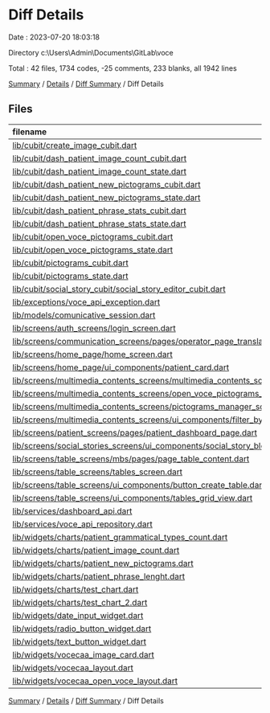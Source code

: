 # Diff Details

Date : 2023-07-20 18:03:18

Directory c:\\Users\\Admin\\Documents\\GitLab\\voce

Total : 42 files,  1734 codes, -25 comments, 233 blanks, all 1942 lines

[Summary](results.md) / [Details](details.md) / [Diff Summary](diff.md) / Diff Details

## Files
| filename | language | code | comment | blank | total |
| :--- | :--- | ---: | ---: | ---: | ---: |
| [lib/cubit/create_image_cubit.dart](/lib/cubit/create_image_cubit.dart) | Dart | 5 | 0 | 1 | 6 |
| [lib/cubit/dash_patient_image_count_cubit.dart](/lib/cubit/dash_patient_image_count_cubit.dart) | Dart | 56 | 3 | 10 | 69 |
| [lib/cubit/dash_patient_image_count_state.dart](/lib/cubit/dash_patient_image_count_state.dart) | Dart | 16 | 0 | 8 | 24 |
| [lib/cubit/dash_patient_new_pictograms_cubit.dart](/lib/cubit/dash_patient_new_pictograms_cubit.dart) | Dart | 58 | 3 | 14 | 75 |
| [lib/cubit/dash_patient_new_pictograms_state.dart](/lib/cubit/dash_patient_new_pictograms_state.dart) | Dart | 17 | 0 | 8 | 25 |
| [lib/cubit/dash_patient_phrase_stats_cubit.dart](/lib/cubit/dash_patient_phrase_stats_cubit.dart) | Dart | 62 | 3 | 14 | 79 |
| [lib/cubit/dash_patient_phrase_stats_state.dart](/lib/cubit/dash_patient_phrase_stats_state.dart) | Dart | 16 | 0 | 9 | 25 |
| [lib/cubit/open_voce_pictograms_cubit.dart](/lib/cubit/open_voce_pictograms_cubit.dart) | Dart | 32 | 0 | 9 | 41 |
| [lib/cubit/open_voce_pictograms_state.dart](/lib/cubit/open_voce_pictograms_state.dart) | Dart | 17 | 0 | 8 | 25 |
| [lib/cubit/pictograms_cubit.dart](/lib/cubit/pictograms_cubit.dart) | Dart | 89 | 0 | 18 | 107 |
| [lib/cubit/pictograms_state.dart](/lib/cubit/pictograms_state.dart) | Dart | 18 | 0 | 10 | 28 |
| [lib/cubit/social_story_cubit/social_story_editor_cubit.dart](/lib/cubit/social_story_cubit/social_story_editor_cubit.dart) | Dart | 17 | 0 | 5 | 22 |
| [lib/exceptions/voce_api_exception.dart](/lib/exceptions/voce_api_exception.dart) | Dart | 5 | 0 | 1 | 6 |
| [lib/models/comunicative_session.dart](/lib/models/comunicative_session.dart) | Dart | 3 | 0 | 1 | 4 |
| [lib/screens/auth_screens/login_screen.dart](/lib/screens/auth_screens/login_screen.dart) | Dart | -7 | 0 | 0 | -7 |
| [lib/screens/communication_screens/pages/operator_page_translate.dart](/lib/screens/communication_screens/pages/operator_page_translate.dart) | Dart | 15 | 0 | 0 | 15 |
| [lib/screens/home_page/home_screen.dart](/lib/screens/home_page/home_screen.dart) | Dart | -11 | 13 | 3 | 5 |
| [lib/screens/home_page/ui_components/patient_card.dart](/lib/screens/home_page/ui_components/patient_card.dart) | Dart | 26 | 0 | 0 | 26 |
| [lib/screens/multimedia_contents_screens/multimedia_contents_screen.dart](/lib/screens/multimedia_contents_screens/multimedia_contents_screen.dart) | Dart | -6 | 0 | 0 | -6 |
| [lib/screens/multimedia_contents_screens/open_voce_pictograms_screen.dart](/lib/screens/multimedia_contents_screens/open_voce_pictograms_screen.dart) | Dart | 120 | 0 | 8 | 128 |
| [lib/screens/multimedia_contents_screens/pictograms_manager_screen.dart](/lib/screens/multimedia_contents_screens/pictograms_manager_screen.dart) | Dart | 211 | 0 | 9 | 220 |
| [lib/screens/multimedia_contents_screens/ui_components/filter_by_patient_panel.dart](/lib/screens/multimedia_contents_screens/ui_components/filter_by_patient_panel.dart) | Dart | 19 | 0 | 1 | 20 |
| [lib/screens/patient_screens/pages/patient_dashboard_page.dart](/lib/screens/patient_screens/pages/patient_dashboard_page.dart) | Dart | -6 | 0 | 0 | -6 |
| [lib/screens/social_stories_screens/ui_components/social_story_block.dart](/lib/screens/social_stories_screens/ui_components/social_story_block.dart) | Dart | -5 | 0 | 0 | -5 |
| [lib/screens/table_screens/mbs/pages/page_table_content.dart](/lib/screens/table_screens/mbs/pages/page_table_content.dart) | Dart | 9 | 0 | 0 | 9 |
| [lib/screens/table_screens/tables_screen.dart](/lib/screens/table_screens/tables_screen.dart) | Dart | 86 | -92 | 2 | -4 |
| [lib/screens/table_screens/ui_components/button_create_table.dart](/lib/screens/table_screens/ui_components/button_create_table.dart) | Dart | -8 | 0 | 0 | -8 |
| [lib/screens/table_screens/ui_components/tables_grid_view.dart](/lib/screens/table_screens/ui_components/tables_grid_view.dart) | Dart | 0 | 1 | 0 | 1 |
| [lib/services/dashboard_api.dart](/lib/services/dashboard_api.dart) | Dart | 78 | 0 | 15 | 93 |
| [lib/services/voce_api_repository.dart](/lib/services/voce_api_repository.dart) | Dart | 8 | 0 | 2 | 10 |
| [lib/widgets/charts/patient_grammatical_types_count.dart](/lib/widgets/charts/patient_grammatical_types_count.dart) | Dart | 117 | 0 | 7 | 124 |
| [lib/widgets/charts/patient_image_count.dart](/lib/widgets/charts/patient_image_count.dart) | Dart | 208 | 5 | 13 | 226 |
| [lib/widgets/charts/patient_new_pictograms.dart](/lib/widgets/charts/patient_new_pictograms.dart) | Dart | 294 | 13 | 19 | 326 |
| [lib/widgets/charts/patient_phrase_lenght.dart](/lib/widgets/charts/patient_phrase_lenght.dart) | Dart | 331 | 13 | 22 | 366 |
| [lib/widgets/charts/test_chart.dart](/lib/widgets/charts/test_chart.dart) | Dart | -344 | 0 | -8 | -352 |
| [lib/widgets/charts/test_chart_2.dart](/lib/widgets/charts/test_chart_2.dart) | Dart | -178 | 0 | -7 | -185 |
| [lib/widgets/date_input_widget.dart](/lib/widgets/date_input_widget.dart) | Dart | 56 | 5 | 8 | 69 |
| [lib/widgets/radio_button_widget.dart](/lib/widgets/radio_button_widget.dart) | Dart | 45 | 4 | 6 | 55 |
| [lib/widgets/text_button_widget.dart](/lib/widgets/text_button_widget.dart) | Dart | 35 | 4 | 4 | 43 |
| [lib/widgets/vocecaa_image_card.dart](/lib/widgets/vocecaa_image_card.dart) | Dart | 10 | 0 | 0 | 10 |
| [lib/widgets/vocecaa_layout.dart](/lib/widgets/vocecaa_layout.dart) | Dart | 130 | 0 | 7 | 137 |
| [lib/widgets/vocecaa_open_voce_layout.dart](/lib/widgets/vocecaa_open_voce_layout.dart) | Dart | 90 | 0 | 6 | 96 |

[Summary](results.md) / [Details](details.md) / [Diff Summary](diff.md) / Diff Details